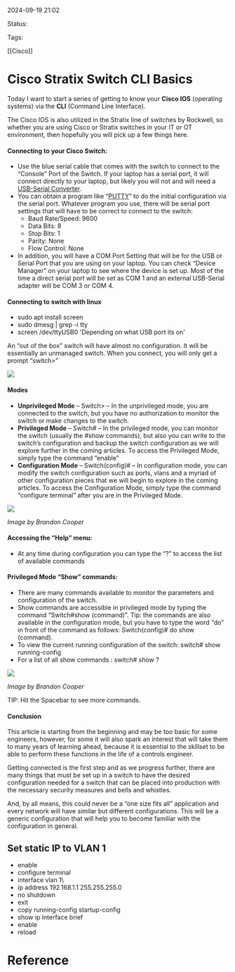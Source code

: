 
2024-09-19 21:02

Status:

Tags:

[[Cisco]]

# Cisco Stratix Switch CLI Basics

Today I want to start a series of getting to know your **Cisco IOS** (operating systems) via the **CLI** (Command Line Interface).

The Cisco IOS is also utilized in the Stratix line of switches by Rockwell, so whether you are using Cisco or Stratix switches in your IT or OT environment, then hopefully you will pick up a few things here.

#### **Connecting to your Cisco Switch:**

- Use the blue serial cable that comes with the switch to connect to the “Console” Port of the Switch. If your laptop has a serial port, it will connect directly to your laptop, but likely you will not and will need a [USB-Serial Converter](https://amzn.to/3n0TbNN).
- You can obtain a program like “[PUTTY](https://www.putty.org/)” to do the initial configuration via the serial port. Whatever program you use, there will be serial port settings that will have to be correct to connect to the switch:
    - Baud Rate/Speed: 9600
    - Data Bits: 8
    - Stop Bits: 1
    - Parity: None
    - Flow Control: None
- In addition, you will have a COM Port Setting that will be for the USB or Serial Port that you are using on your laptop. You can check “Device Manager” on your laptop to see where the device is set up. Most of the time a direct serial port will be set as COM 1 and an external USB-Serial adapter will be COM 3 or COM 4.

#### Connecting to switch with linux

- sudo apt install screen
- sudo dmesg | grep -i tty
- screen /dev/ttyUSB0 'Depending on what USB port its on'

An “out of the box” switch will have almost no configuration. It will be essentially an unmanaged switch. When you connect, you will only get a prompt “switch>”

[![](https://i0.wp.com/theautomationblog.com/wp-content/uploads/2020/11/TheAutomationBlog-20-11-ImageBy-BrandonCooper-CLI1-switch_Unprivelege.png?resize=296%2C76&ssl=1)](https://i0.wp.com/theautomationblog.com/wp-content/uploads/2020/11/TheAutomationBlog-20-11-ImageBy-BrandonCooper-CLI1-switch_Unprivelege.png?ssl=1)


#### **Modes**

- **Unprivileged Mode** – Switch> – In the unprivileged mode, you are connected to the switch, but you have no authorization to monitor the switch or make changes to the switch.
- **Privileged Mode** – Switch# – In the privileged mode, you can monitor the switch (usually the #show commands), but also you can write to the switch’s configuration and backup the switch configuration as we will explore further in the coming articles. To access the Privileged Mode, simply type the command “enable”
- **Configuration Mode** – Switch(config)# – In configuration mode, you can modify the switch configuration such as ports, vlans and a myriad of other configuration pieces that we will begin to explore in the coming articles. To access the Configuration Mode, simply type the command “configure terminal” after you are in the Privileged Mode.

[![](https://i0.wp.com/theautomationblog.com/wp-content/uploads/2020/11/TheAutomationBlog-20-11-ImageBy-BrandonCooper-CLI1-config_mode.png?resize=500%2C57&ssl=1)](https://i0.wp.com/theautomationblog.com/wp-content/uploads/2020/11/TheAutomationBlog-20-11-ImageBy-BrandonCooper-CLI1-config_mode.png?ssl=1)

_Image by Brandon Cooper_

#### **Accessing the “Help” menu:**

- At any time during configuration you can type the “?” to access the list of available commands

#### **Privileged Mode “Show” commands:**

- There are many commands available to monitor the parameters and configuration of the switch.
- Show commands are accessible in privileged mode by typing the command “Switch#show (command)”. Tip: the commands are also available in the configuration mode, but you have to type the word “do” in front of the command as follows: Switch(config)# do show (command).
- To view the current running configuration of the switch: switch# show running-config
- For a list of all show commands : switch# show ?

[![](https://i0.wp.com/theautomationblog.com/wp-content/uploads/2020/11/TheAutomationBlog-20-11-ImageBy-BrandonCooper-CLI1-SHOW.png?resize=500%2C284&ssl=1)](https://i0.wp.com/theautomationblog.com/wp-content/uploads/2020/11/TheAutomationBlog-20-11-ImageBy-BrandonCooper-CLI1-SHOW.png?ssl=1)

_Image by Brandon Cooper_

TIP: Hit the Spacebar to see more commands.

#### **Conclusion**

This article is starting from the beginning and may be too basic for some engineers, however, for some it will also spark an interest that will take them to many years of learning ahead, because it is essential to the skillset to be able to perform these functions in the life of a controls engineer.

Getting connected is the first step and as we progress further, there are many things that must be set up in a switch to have the desired configuration needed for a switch that can be placed into production with the necessary security measures and bells and whistles.

And, by all means, this could never be a “one size fits all” application and every network will have similar but different configurations. This will be a generic configuration that will help you to become familiar with the configuration in general.

## Set static IP to VLAN 1

- enable
- configure terminal
- interface vlan 1\
- ip address 192.168.1.1 255.255.255.0
- no shutdown
- exit
- copy running-config startup-config
- show ip interface brief
- enable 
- reload
# Reference

